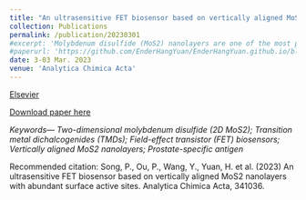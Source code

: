 ```yaml
---
title: "An ultrasensitive FET biosensor based on vertically aligned MoS2 nanolayers with abundant surface active sites"
collection: Publications
permalink: /publication/20230301
#excerpt: 'Molybdenum disulfide (MoS2) nanolayers are one of the most promising two-dimensional (2D) nanomaterials for constructing next-generation field-effect transistor (FET) biosensors. In this article, we report an ultrasensitive FET biosensor that integrates a novel format of 2D MoS2, vertically-aligned MoS2 nanolayers (VAMNs), as the channel material for label-free detection of the prostate-specific antigen (PSA). The developed VAMNs-based FET biosensor shows two distinctive advantages. First, the VAMNs can be facilely grown using the conventional chemical vapor deposition (CVD) method, permitting easy fabrication and potential mass device production. Second, the unique advantage of the VAMNs for biosensor development lies in its abundant surface-exposed active edge sites that possess a high binding affinity with thiol-based linkers, which overcomes the challenge of molecule functionalization on the conventional planar MoS2 nanolayers. The high binding affinity between 11-mercaptoundecanoic acid and the VAMNs was demonstrated through experimental surface characterization and theoretical calculations via density functional theory. The FET biosensor allows rapid (within 20 min) and ultrasensitive PSA detection in human serum with simple operations (limit of detection: 800 fg mL−1). This FET biosensor offers excellent features such as ultrahigh sensitivity, ease of fabrication, and short assay time, and thereby possesses significant potential for early-stage diagnosis of life-threatening diseases.'
#paperurl: 'https://github.com/EnderHangYuan/EnderHangYuan.github.io/blob/master/_publications/2023-3-3-An%20ultrasensitive%20FET%20biosensor%20based%20on%20vertically%20aligned%20MoS2%20nanolayers%20with%20abundant%20surface%20active%20sites.pdf'
date: 3-03 Mar. 2023
venue: 'Analytica Chimica Acta'
---
```


[Elsevier](https://www.sciencedirect.com/science/article/pii/S000326702300257X)

[Download paper here](https://github.com/EnderHangYuan/EnderHangYuan.github.io/blob/master/_publications/2023-3-3-An%20ultrasensitive%20FET%20biosensor%20based%20on%20vertically%20aligned%20MoS2%20nanolayers%20with%20abundant%20surface%20active%20sites.pdf)

<i>Keywords— Two-dimensional molybdenum disulfide (2D MoS2); Transition metal dichalcogenides (TMDs); Field-effect transistor (FET) biosensors; Vertically aligned MoS2 nanolayers; Prostate-specific antigen </i>

Recommended citation: Song, P., Ou, P., Wang, Y., Yuan, H. et al. (2023) An ultrasensitive FET biosensor based on vertically aligned MoS2 nanolayers with abundant surface active sites. Analytica Chimica Acta, 341036.
